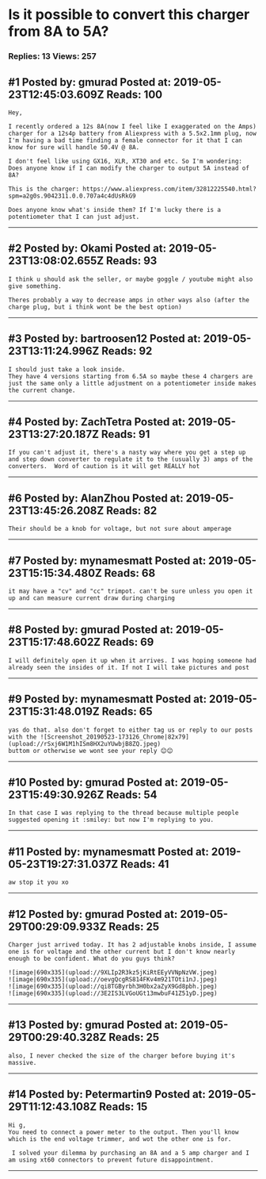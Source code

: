 # Is it possible to convert this charger from 8A to 5A?

### Replies: 13 Views: 257

## \#1 Posted by: gmurad Posted at: 2019-05-23T12:45:03.609Z Reads: 100

```
Hey,

I recently ordered a 12s 8A(now I feel like I exaggerated on the Amps) charger for a 12s4p battery from Aliexpress with a 5.5x2.1mm plug, now I'm having a bad time finding a female connector for it that I can know for sure will handle 50.4V @ 8A. 

I don't feel like using GX16, XLR, XT30 and etc. So I'm wondering: Does anyone know if I can modify the charger to output 5A instead of 8A? 

This is the charger: https://www.aliexpress.com/item/32812225540.html?spm=a2g0s.9042311.0.0.707a4c4dUsRkG9

Does anyone know what's inside them? If I'm lucky there is a potentiometer that I can just adjust.
```

---
## \#2 Posted by: Okami Posted at: 2019-05-23T13:08:02.655Z Reads: 93

```
I think u should ask the seller, or maybe goggle / youtube might also give something.

Theres probably a way to decrease amps in other ways also (after the charge plug, but i think wont be the best option)
```

---
## \#3 Posted by: bartroosen12 Posted at: 2019-05-23T13:11:24.996Z Reads: 92

```
I should just take a look inside.
They have 4 versions starting from 6.5A so maybe these 4 chargers are just the same only a little adjustment on a potentiometer inside makes the current change.
```

---
## \#4 Posted by: ZachTetra Posted at: 2019-05-23T13:27:20.187Z Reads: 91

```
If you can't adjust it, there's a nasty way where you get a step up and step down converter to regulate it to the (usually 3) amps of the converters.  Word of caution is it will get REALLY hot
```

---
## \#6 Posted by: AlanZhou Posted at: 2019-05-23T13:45:26.208Z Reads: 82

```
Their should be a knob for voltage, but not sure about amperage
```

---
## \#7 Posted by: mynamesmatt Posted at: 2019-05-23T15:15:34.480Z Reads: 68

```
it may have a "cv" and "cc" trimpot. can't be sure unless you open it up and can measure current draw during charging
```

---
## \#8 Posted by: gmurad Posted at: 2019-05-23T15:17:48.602Z Reads: 69

```
I will definitely open it up when it arrives. I was hoping someone had already seen the insides of it. If not I will take pictures and post
```

---
## \#9 Posted by: mynamesmatt Posted at: 2019-05-23T15:31:48.019Z Reads: 65

```
yas do that. also don't forget to either tag us or reply to our posts with the ![Screenshot_20190523-173126_Chrome|82x79](upload://rSxj6W1M1hISm8HX2uYUwbjB8ZQ.jpeg)
buttom or otherwise we wont see your reply 😊😊
```

---
## \#10 Posted by: gmurad Posted at: 2019-05-23T15:49:30.926Z Reads: 54

```
In that case I was replying to the thread because multiple people suggested opening it :smiley: but now I'm replying to you.
```

---
## \#11 Posted by: mynamesmatt Posted at: 2019-05-23T19:27:31.037Z Reads: 41

```
aw stop it you xo
```

---
## \#12 Posted by: gmurad Posted at: 2019-05-29T00:29:09.933Z Reads: 25

```
Charger just arrived today. It has 2 adjustable knobs inside, I assume one is for voltage and the other current but I don't know nearly enough to be confident. What do you guys think?

![image|690x335](upload://9XLIp2R3kz5jKiRtEEyVVNpNzVW.jpeg) 
![image|690x335](upload://oevgQcgRS814FKv4m921TOti1nJ.jpeg) 
![image|690x335](upload://qi8TGByrbh3H0bx2aZyX9Gd8pbh.jpeg) 
![image|690x335](upload://3E2IS3LVGoUGt13mwbuF41Z51yD.jpeg)
```

---
## \#13 Posted by: gmurad Posted at: 2019-05-29T00:29:40.328Z Reads: 25

```
also, I never checked the size of the charger before buying it's massive.
```

---
## \#14 Posted by: Petermartin9 Posted at: 2019-05-29T11:12:43.108Z Reads: 15

```
Hi g,
You need to connect a power meter to the output. Then you'll know which is the end voltage trimmer, and wot the other one is for.

 I solved your dilemma by purchasing an 8A and a 5 amp charger and I am using xt60 connectors to prevent future disappointment.
```

---
